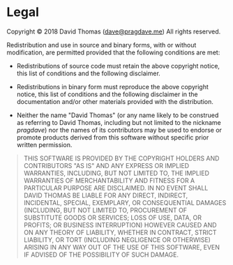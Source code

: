 # Legal

Copyright © 2018 David Thomas (dave@pragdave.me)
All rights reserved.

Redistribution and use in source and binary forms, with or without
modification, are permitted provided that the following conditions are
met:

* Redistributions of source code must retain the above copyright
  notice, this list of conditions and the following disclaimer.

* Redistributions in binary form must reproduce the above copyright
  notice, this list of conditions and the following disclaimer in the
  documentation and/or other materials provided with the distribution.

* Neither the name "David Thomas" (or any name likely to be construed as
  referring to David Thomas, including but not limited to the nickname
  _pragdave_) nor the names of its contributors may be used to endorse
  or promote products derived from this software without specific prior
  written permission.


> THIS SOFTWARE IS PROVIDED BY THE COPYRIGHT HOLDERS AND CONTRIBUTORS
> "AS IS" AND ANY EXPRESS OR IMPLIED WARRANTIES, INCLUDING, BUT NOT
> LIMITED TO, THE IMPLIED WARRANTIES OF MERCHANTABILITY AND FITNESS FOR
> A PARTICULAR PURPOSE ARE DISCLAIMED. IN NO EVENT SHALL DAVID THOMAS BE
> LIABLE FOR ANY DIRECT, INDIRECT, INCIDENTAL, SPECIAL, EXEMPLARY, OR
> CONSEQUENTIAL DAMAGES (INCLUDING, BUT NOT LIMITED TO, PROCUREMENT OF
> SUBSTITUTE GOODS OR SERVICES; LOSS OF USE, DATA, OR PROFITS; OR
> BUSINESS INTERRUPTION) HOWEVER CAUSED AND ON ANY THEORY OF LIABILITY,
> WHETHER IN CONTRACT, STRICT LIABILITY, OR TORT (INCLUDING NEGLIGENCE
> OR OTHERWISE) ARISING IN ANY WAY OUT OF THE USE OF THIS SOFTWARE, EVEN
> IF ADVISED OF THE POSSIBILITY OF SUCH DAMAGE.
